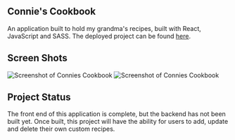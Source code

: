 ## Connie's Cookbook
An application built to hold my grandma's recipes, built with React, JavaScript and SASS. The deployed project can be found [here](https://connies-cookbook.vercel.app/). 

## Screen Shots
![Screenshot of Connies Cookbook](https://live.staticflickr.com/65535/50707110421_e40e589d4f_n.jpg)
![Screenshot of Connies Cookbook](https://live.staticflickr.com/65535/50707110596_5dd2621179_n.jpg)

## Project Status
The front end of this application is complete, but the backend has not been built yet. Once built, this project will have the ability for users to add, update and delete their own custom recipes.
